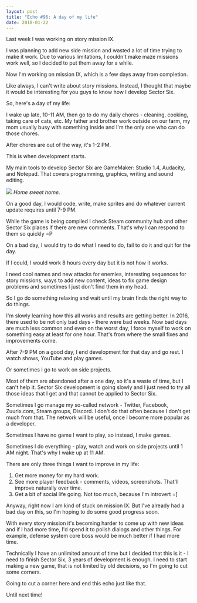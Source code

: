 ```yaml
---
layout: post
title: "Echo #96: A day of my life"
date: 2018-01-22
---
```


Last week I was working on story mission IX.

I was planning to add new side mission and wasted a lot of time trying to make it work.
Due to various limitations, I couldn't make maze missions work well, so I decided to put them away for a while.

Now I'm working on mission IX, which is a few days away from completion.

Like always, I can't write about story missions.
Instead, I thought that maybe it would be interesting for you guys to know how I develop Sector Six.

So, here's a day of my life:

I wake up late, 10-11 AM, then go to do my daily chores - cleaning, cooking, taking care of cats, etc.
My father and brother work outside on our farm, my mom usually busy with something inside and I'm the only one who can do those chores.

After chores are out of the way, it's 1-2 PM.

This is when development starts.

My main tools to develop Sector Six are GameMaker: Studio 1.4, Audacity, and Notepad.
That covers programming, graphics, writing and sound editing.

![](https://github.com/Zuurix/Zuurix.github.io/blob/master/images/echo%2096/Home%20sweet%20home%202018-01-22.png?raw=true)
*Home sweet home.*

On a good day, I would code, write, make sprites and do whatever current update requires until 7-9 PM.

While the game is being compiled I check Steam community hub and other Sector Six places if there are new comments.
That's why I can respond to them so quickly =P

On a bad day, I would try to do what I need to do, fail to do it and quit for the day.

If I could, I would work 8 hours every day but it is not how it works.

I need cool names and new attacks for enemies, interesting sequences for story missions, ways to add new content, ideas to fix game design problems and sometimes I just don't find them in my head.

So I go do something relaxing and wait until my brain finds the right way to do things.

I'm slowly learning how this all works and results are getting better.
In 2016, there used to be not only bad days - there were bad weeks.
Now bad days are much less common and even on the worst day, I force myself to work on something easy at least for one hour.
That's from where the small fixes and improvements come.

After 7-9 PM on a good day, I end development for that day and go rest.
I watch shows, YouTube and play games.

Or sometimes I go to work on side projects.

Most of them are abandoned after a one day, so it's a waste of time, but I can't help it.
Sector Six development is going slowly and I just need to try all those ideas that I get and that cannot be applied to Sector Six.

Sometimes I go manage my so-called network - Twitter, Facebook, Zuurix.com, Steam groups, Discord.
I don't do that often because I don't get much from that.
The network will be useful, once I become more popular as a developer.

Sometimes I have no game I want to play, so instead, I make games.

Sometimes I do everything - play, watch and work on side projects until 1 AM night.
That's why I wake up at 11 AM.

There are only three things I want to improve in my life:

1) Get more money for my hard work.
2) See more player feedback - comments, videos, screenshots. That'll improve naturally over time.
3) Get a bit of social life going. Not too much, because I'm introvert =]

Anyway, right now I am kind of stuck on mission IX.
But I've already had a bad day on this, so I'm hoping to do some good progress soon.

With every story mission it's becoming harder to come up with new ideas and if I had more time, I'd spend it to polish dialogs and other things.
For example, defense system core boss would be much better if I had more time.

Technically I have an unlimited amount of time but I decided that this is it - I need to finish Sector Six, 3 years of development is enough.
I need to start making a new game, that is not limited by old decisions, so I'm going to cut some corners.

Going to cut a corner here and end this echo just like that.

Until next time!
